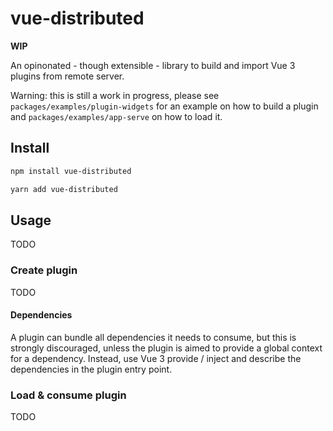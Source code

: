 # vue-distributed

**WIP**

An opinonated - though extensible - library to build and import Vue 3 plugins from remote server.

Warning: this is still a work in progress, please see `packages/examples/plugin-widgets` for an example on how to build a plugin and `packages/examples/app-serve` on how to load it.

## Install

```sh
npm install vue-distributed
```

```sh
yarn add vue-distributed
```

## Usage

TODO

### Create plugin

TODO

#### Dependencies

A plugin can bundle all dependencies it needs to consume, but this is strongly discouraged, unless the plugin is aimed to provide a global context for a dependency.
Instead, use Vue 3 provide / inject and describe the dependencies in the plugin entry point.

### Load & consume plugin

TODO